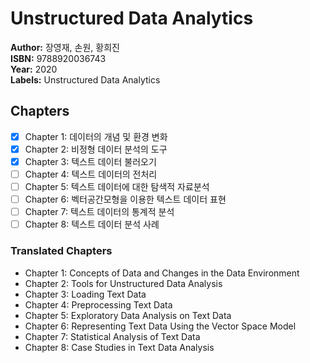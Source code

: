 # Unstructured Data Analytics
**Author:** 장영재, 손원, 황희진 <br/>
**ISBN:** 9788920036743 <br/>
**Year:** 2020 <br/>
**Labels:** Unstructured Data Analytics

## Chapters
- [x] Chapter 1: 데이터의 개념 및 환경 변화
- [x] Chapter 2: 비정형 데이터 분석의 도구
- [x] Chapter 3: 텍스트 데이터 불러오기
- [ ] Chapter 4: 텍스트 데이터의 전처리
- [ ] Chapter 5: 텍스트 데이터에 대한 탐색적 자료분석
- [ ] Chapter 6: 벡터공간모형을 이용한 텍스트 데이터 표현
- [ ] Chapter 7: 텍스트 데이터의 통계적 분석
- [ ] Chapter 8: 텍스트 데이터 분석 사례

### Translated Chapters
- Chapter 1: Concepts of Data and Changes in the Data Environment  
- Chapter 2: Tools for Unstructured Data Analysis  
- Chapter 3: Loading Text Data  
- Chapter 4: Preprocessing Text Data  
- Chapter 5: Exploratory Data Analysis on Text Data  
- Chapter 6: Representing Text Data Using the Vector Space Model  
- Chapter 7: Statistical Analysis of Text Data  
- Chapter 8: Case Studies in Text Data Analysis
